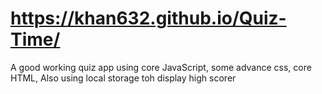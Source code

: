 # https://khan632.github.io/Quiz-Time/
A good working quiz app using core JavaScript, some advance css, core HTML, Also using local storage toh display high scorer
